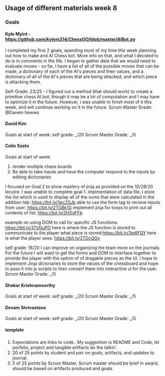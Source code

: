 ## Usage of different materials week 8

### Goals

#### Kyle Myint - https://github.com/kylem314/ChessOO/blob/master/AIBot.py

I completed my first 2 goals, spending most of my time this week planning out how to make and AI Chess bot.  More info on that, and what I decided to do is in comments in the file.  I began to gather data that we would need to evaluate moves - so far, I have a list of all of the possible moves that can be made, a dictionary of each of the AI's pieces and their values, and a dictionary of all of the AI's pieces that are being attacked, and which piece is attacking them.

Self-Grade: 23/25 - I figured out a method (that should work) to create a primitive chess AI bot, though it may be a lot of computation and I may have to optimize it in the future.  However, I was unable to finish most of it this week, and will continue working on it in the future.
Scrum Master Grade:  @Davem hewwo


#### David Kim
Goals at start of week:
self grade: _/20
Scrum Master Grade:  _/5

#### Colin Szeto 
Goals at start of week:
1. render multiple chess boards
2. Be able to take inputs and have the computer respond to the inputs	by editing dictionaries

I focused on Goal 2 to show mastery of jinja as provided on the 10/28/20 lecutre. I was unable to complete goal 1. 
implmentation of data file, I store the list which is used to display all of the sums that were calculated in the addition tab: https://bit.ly/3ecZSJb
able to use the form tag to recieve inputs from user: https://bit.ly/2TGBk1G
implement jinja for loops to print out all contents of list: https://bit.ly/2HSgFFb

example on using DOM to call for specific JS functions: https://bit.ly/37VGuPO
here is where the JS function is stored to communicate to the player what piece is stored:https://bit.ly/3edlFQY
here is what the player sees: https://bit.ly/2TDcQGy

self grade: 18/20
I can improve on organizing the team more on the journals. For the future I will want to get the forms and DOM to interface together to provide the player with the option of of dragable pieces as the UI. I hope to implement Jinja dictonaries to store the values of the chessboard and hope to pass it into js scripts to then convert them into interactive ui for the user. 
Scrum Master Grade:  _/5
 
#### Shekar Krishnamoorthy
Goals at start of week:
self grade: _/20
Scrum Master Grade:  _/5

#### Devam Shrivastava
Goals at start of week:
self grade: _/20
Scrum Master Grade:  _/5


##### template

1.  Expectations are links to code.. My suggestion is README and Code, let porfolio, project and tangible artifacts do the talkin'.
2. 20 of 25 points by student and pair on goals, artifacts, and updates to journal.
3. 5 of 25 points by Scrum Master, Scrum master should be brief in award, should be based on artifacts produced and goals.
